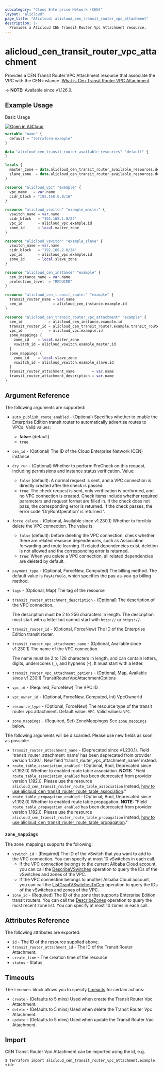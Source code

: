 ```yaml
---
subcategory: "Cloud Enterprise Network (CEN)"
layout: "alicloud"
page_title: "Alicloud: alicloud_cen_transit_router_vpc_attachment"
description: |-
  Provides a Alicloud CEN Transit Router Vpc Attachment resource.
---
```


# alicloud_cen_transit_router_vpc_attachment

Provides a CEN Transit Router VPC Attachment resource that associate the VPC with the CEN instance. [What is Cen Transit Router VPC Attachment](https://www.alibabacloud.com/help/en/cen/developer-reference/api-cbn-2017-09-12-createtransitroutervpcattachment)

-> **NOTE:** Available since v1.126.0.

## Example Usage

Basic Usage

<div style="display: block;margin-bottom: 40px;"><div class="oics-button" style="float: right;position: absolute;margin-bottom: 10px;">
  <a href="https://api.aliyun.com/terraform?resource=alicloud_cen_transit_router_vpc_attachment&exampleId=509f440a-f327-0f3f-84dd-e67b0264a3307907872b&activeTab=example&spm=docs.r.cen_transit_router_vpc_attachment.0.509f440af3&intl_lang=EN_US" target="_blank">
    <img alt="Open in AliCloud" src="https://img.alicdn.com/imgextra/i1/O1CN01hjjqXv1uYUlY56FyX_!!6000000006049-55-tps-254-36.svg" style="max-height: 44px; max-width: 100%;">
  </a>
</div></div>

```terraform
variable "name" {
  default = "terraform-example"
}

data "alicloud_cen_transit_router_available_resources" "default" {
}

locals {
  master_zone = data.alicloud_cen_transit_router_available_resources.default.resources[0].master_zones[0]
  slave_zone  = data.alicloud_cen_transit_router_available_resources.default.resources[0].slave_zones[1]
}

resource "alicloud_vpc" "example" {
  vpc_name   = var.name
  cidr_block = "192.168.0.0/16"
}

resource "alicloud_vswitch" "example_master" {
  vswitch_name = var.name
  cidr_block   = "192.168.1.0/24"
  vpc_id       = alicloud_vpc.example.id
  zone_id      = local.master_zone
}

resource "alicloud_vswitch" "example_slave" {
  vswitch_name = var.name
  cidr_block   = "192.168.2.0/24"
  vpc_id       = alicloud_vpc.example.id
  zone_id      = local.slave_zone
}

resource "alicloud_cen_instance" "example" {
  cen_instance_name = var.name
  protection_level  = "REDUCED"
}

resource "alicloud_cen_transit_router" "example" {
  transit_router_name = var.name
  cen_id              = alicloud_cen_instance.example.id
}

resource "alicloud_cen_transit_router_vpc_attachment" "example" {
  cen_id            = alicloud_cen_instance.example.id
  transit_router_id = alicloud_cen_transit_router.example.transit_router_id
  vpc_id            = alicloud_vpc.example.id
  zone_mappings {
    zone_id    = local.master_zone
    vswitch_id = alicloud_vswitch.example_master.id
  }
  zone_mappings {
    zone_id    = local.slave_zone
    vswitch_id = alicloud_vswitch.example_slave.id
  }
  transit_router_attachment_name        = var.name
  transit_router_attachment_description = var.name
}
```

## Argument Reference

The following arguments are supported:
* `auto_publish_route_enabled` - (Optional) Specifies whether to enable the Enterprise Edition transit router to automatically advertise routes to VPCs. Valid values:
  - **false:** (default)
  - `true`

* `cen_id` - (Optional) The ID of the Cloud Enterprise Network (CEN) instance.

* `dry_run` - (Optional) Whether to perform PreCheck on this request, including permissions and instance status verification. Value:
  - `false` (default): A normal request is sent, and a VPC connection is directly created after the check is passed.
  - `true`: The check request is sent, only verification is performed, and no VPC connection is created. Check items include whether required parameters and request format are filled in. If the check does not pass, the corresponding error is returned. If the check passes, the error code 'DryRunOperation' is returned '.
* `force_delete` - (Optional, Available since v1.230.1) Whether to forcibly delete the VPC connection. The value is:
  - `false` (default): before deleting the VPC connection, check whether there are related resource dependencies, such as Association forwarding and route learning. If related dependencies exist, deletion is not allowed and the corresponding error is returned.
  - `true`: When you delete a VPC connection, all related dependencies are deleted by default.
* `payment_type` - (Optional, ForceNew, Computed) The billing method. The default value is `PayAsYouGo`, which specifies the pay-as-you-go billing method.

* `tags` - (Optional, Map) The tag of the resource
* `transit_router_attachment_description` - (Optional) The description of the VPC connection.

  The description must be 2 to 256 characters in length. The description must start with a letter but cannot start with `http://` or `https://`.

* `transit_router_id` - (Optional, ForceNew) The ID of the Enterprise Edition transit router.

* `transit_router_vpc_attachment_name` - (Optional, Available since v1.230.1) The name of the VPC connection.

  The name must be 2 to 128 characters in length, and can contain letters, digits, underscores (\_), and hyphens (-). It must start with a letter.

* `transit_router_vpc_attachment_options` - (Optional, Map, Available since v1.230.1) TransitRouterVpcAttachmentOptions
* `vpc_id` - (Required, ForceNew) The VPC ID.

* `vpc_owner_id` - (Optional, ForceNew, Computed, Int) VpcOwnerId
* `resource_type` - (Optional, ForceNew) The resource type of the transit router vpc attachment. Default value: `VPC`. Valid values: `VPC`.
* `zone_mappings` - (Required, Set) ZoneMappingss See [`zone_mappings`](#zone_mappings) below.

The following arguments will be discarded. Please use new fields as soon as possible:
* `transit_router_attachment_name` - (Deprecated since v1.230.1). Field 'transit_router_attachment_name' has been deprecated from provider version 1.230.1. New field 'transit_router_vpc_attachment_name' instead.
* `route_table_association_enabled` - (Optional, Bool, Deprecated since v1.192.0) Whether to enabled route table association. **NOTE:** "Field `route_table_association_enabled` has been deprecated from provider version 1.192.0. Please use the resource `alicloud_cen_transit_router_route_table_association` instead, [how to use alicloud_cen_transit_router_route_table_association](https://registry.terraform.io/providers/aliyun/alicloud/latest/docs/resources/cen_transit_router_route_table_association)."
* `route_table_propagation_enabled` - (Optional, Bool, Deprecated since v1.192.0) Whether to enabled route table propagation. **NOTE:** "Field `route_table_propagation_enabled` has been deprecated from provider version 1.192.0. Please use the resource `alicloud_cen_transit_router_route_table_propagation` instead, [how to use alicloud_cen_transit_router_route_table_propagation](https://registry.terraform.io/providers/aliyun/alicloud/latest/docs/resources/cen_transit_router_route_table_propagation)."

### `zone_mappings`

The zone_mappings supports the following:
* `vswitch_id` - (Required) The ID of the vSwitch that you want to add to the VPC connection.  You can specify at most 10 vSwitches in each call.
  - If the VPC connection belongs to the current Alibaba Cloud account, you can call the [DescribeVSwitches](https://www.alibabacloud.com/help/en/doc-detail/35748.html) operation to query the IDs of the vSwitches and zones of the VPC.
  - If the VPC connection belongs to another Alibaba Cloud account, you can call the [ListGrantVSwitchesToCen](https://www.alibabacloud.com/help/en/doc-detail/427599.html) operation to query the IDs of the vSwitches and zones of the VPC.
* `zone_id` - (Required) The ID of the zone that supports Enterprise Edition transit routers.  You can call the [DescribeZones](https://www.alibabacloud.com/help/en/doc-detail/36064.html) operation to query the most recent zone list.  You can specify at most 10 zones in each call.

## Attributes Reference

The following attributes are exported:
* `id` - The ID of the resource supplied above.
* `transit_router_attachment_id` - The ID of the Transit Router Attachment.
* `create_time` - The creation time of the resource
* `status` - Status

## Timeouts

The `timeouts` block allows you to specify [timeouts](https://www.terraform.io/docs/configuration-0-11/resources.html#timeouts) for certain actions:
* `create` - (Defaults to 5 mins) Used when create the Transit Router Vpc Attachment.
* `delete` - (Defaults to 5 mins) Used when delete the Transit Router Vpc Attachment.
* `update` - (Defaults to 5 mins) Used when update the Transit Router Vpc Attachment.

## Import

CEN Transit Router Vpc Attachment can be imported using the id, e.g.

```shell
$ terraform import alicloud_cen_transit_router_vpc_attachment.example <id>
```